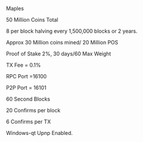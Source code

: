 Maples 

50 Million Coins Total

8 per block halving every 1,500,000 blocks or 2 years.

Approx 30 Million coins mined/ 20 Million POS

Proof of Stake 2%, 30 days/60 Max Weight

TX Fee = 0.1%

RPC Port =16100

P2P Port = 16101

60 Second Blocks

20 Confirms per block

6 Confirms per TX

Windows-qt Upnp Enabled.
